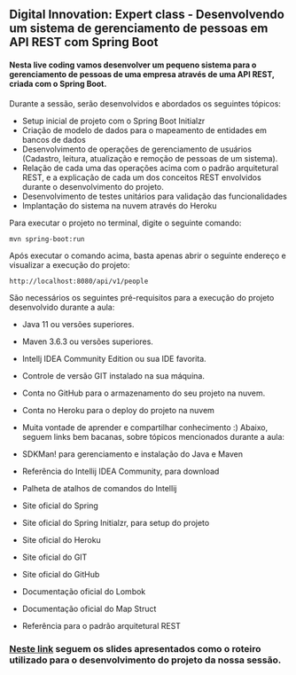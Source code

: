 ## Digital Innovation: Expert class - Desenvolvendo um sistema de gerenciamento de pessoas em API REST com Spring Boot
#### Nesta live coding vamos desenvolver um pequeno sistema para o gerenciamento de pessoas de uma empresa através de uma API REST, criada com o Spring Boot.

Durante a sessão, serão desenvolvidos e abordados os seguintes tópicos:

- Setup inicial de projeto com o Spring Boot Initialzr
- Criação de modelo de dados para o mapeamento de entidades em bancos de dados
- Desenvolvimento de operações de gerenciamento de usuários (Cadastro, leitura, atualização e remoção de pessoas de um sistema).
- Relação de cada uma das operações acima com o padrão arquitetural REST, e a explicação de cada um dos conceitos REST envolvidos durante o desenvolvimento do projeto.
- Desenvolvimento de testes unitários para validação das funcionalidades
- Implantação do sistema na nuvem através do Heroku

Para executar o projeto no terminal, digite o seguinte comando:

    mvn spring-boot:run 
  
Após executar o comando acima, basta apenas abrir o seguinte endereço e visualizar a execução do projeto:

    http://localhost:8080/api/v1/people
São necessários os seguintes pré-requisitos para a execução do projeto desenvolvido durante a aula:

- Java 11 ou versões superiores.
- Maven 3.6.3 ou versões superiores.
- Intellj IDEA Community Edition ou sua IDE favorita.
- Controle de versão GIT instalado na sua máquina.
- Conta no GitHub para o armazenamento do seu projeto na nuvem.
- Conta no Heroku para o deploy do projeto na nuvem
- Muita vontade de aprender e compartilhar conhecimento :)
Abaixo, seguem links bem bacanas, sobre tópicos mencionados durante a aula:

- SDKMan! para gerenciamento e instalação do Java e Maven
- Referência do Intellij IDEA Community, para download
- Palheta de atalhos de comandos do Intellij
- Site oficial do Spring
- Site oficial do Spring Initialzr, para setup do projeto
- Site oficial do Heroku
- Site oficial do GIT
- Site oficial do GitHub
- Documentação oficial do Lombok
- Documentação oficial do Map Struct
- Referência para o padrão arquitetural REST

### [Neste link](https://github.com/rpeleias/personapi_digital_innovation_one#:~:text=Digital%20Innovation%3A%20Expert,da%20nossa%20sess%C3%A3o.) seguem os slides apresentados como o roteiro utilizado para o desenvolvimento do projeto da nossa sessão.
